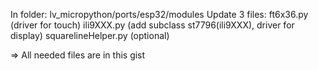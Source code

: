 In folder: lv_micropython/ports/esp32/modules
Update 3 files:
  ft6x36.py (driver for touch)
  ili9XXX.py (add subclass st7796(ili9XXX), driver for display)
  squarelineHelper.py (optional)

=> All needed files are in this gist
